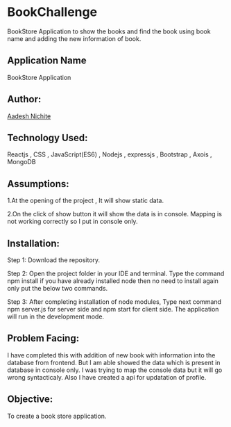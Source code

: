 # BookChallenge

BookStore Application to show the books and find the book using book name and adding the new information of book.

## Application Name

BookStore Application

## Author:

[Aadesh Nichite](https://github.com/AadeshNichite)


## Technology Used:

Reactjs ,
CSS ,
JavaScript(ES6) ,
Nodejs ,
expressjs ,
Bootstrap ,
Axois ,
MongoDB

## Assumptions:

1.At the opening of the project , It will show static data.

2.On the click of show button it will show the data is in console. Mapping is not working correctly so I put in console only.

## Installation:

Step 1: Download the repository.

Step 2: Open the project folder in your IDE and terminal. Type the command npm install if you have already installed node then no need             to install again only put the below two commands.

Step 3: After completing installation of node modules, Type next command npm server.js for server side and npm start for client side.             The application will run in the development mode.

## Problem Facing:

I have completed this with addition of new book with information into the database from frontend. But I am able showed the data which is present in database in console only. I was trying to map the console data but it will go wrong syntacticaly. Also I have created a api for updatation of profile.

## Objective:

To create a book store application. 
